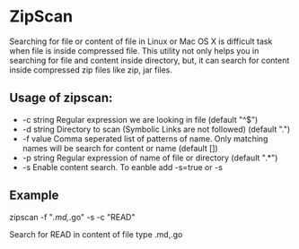 # ZipScan
Searching for file or content of file in Linux or Mac OS X is difficult task when file is inside compressed file. This utility not only helps you in searching for file and content inside directory, but, it can search for content inside compressed zip files like zip, jar files.

## Usage of zipscan:
*  -c string
    	Regular expression we are looking in file  (default "^$")
*  -d string
    	Directory to scan (Symbolic Links are not followed) (default ".")
*  -f value
    	Comma seperated list of patterns of name. Only matching names will be search for content or name (default [])
*  -p string
    	Regular expression of name of file or directory (default ".*")
*  -s	Enable content search. To eanble add -s=true or -s

## Example
zipscan -f "*.md,*.go" -s -c "READ"

Search for READ in content of file type .md,.go
